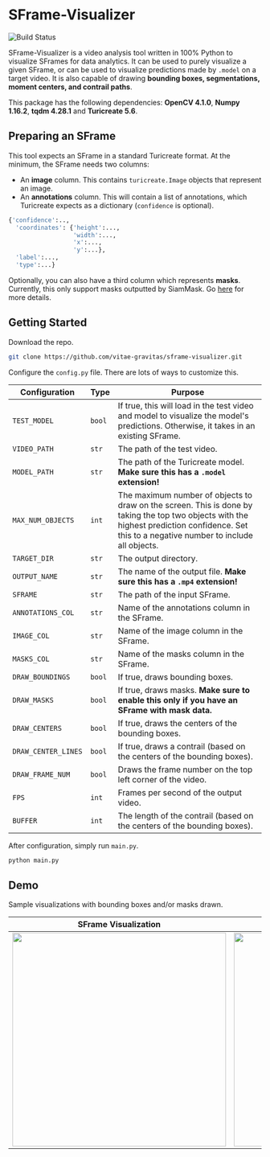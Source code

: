 # SFrame-Visualizer

![Build Status](https://travis-ci.org/joemccann/dillinger.svg?branch=master)

SFrame-Visualizer is a video analysis tool written in 100%  Python to visualize SFrames for data analytics. It can be used to purely visualize a given SFrame, or can be used to visualize predictions made by `.model` on a target video. It is also capable of drawing **bounding boxes, segmentations, moment centers, and contrail paths**.

This package has the following dependencies: **OpenCV 4.1.0**, **Numpy 1.16.2**, **tqdm 4.28.1** and **Turicreate 5.6**.


## Preparing an SFrame 

This tool expects an SFrame in a standard Turicreate format. At the minimum, the SFrame needs two columns: 

 - An **image** column. This contains `turicreate.Image` objects that represent an image. 
 - An **annotations** column. This will contain a list of annotations, which Turicreate expects as a dictionary (`confidence` is optional).
```python
{'confidence':..,
  'coordinates': {'height':...,
                  'width':...,
                  'x':...,
                  'y':...},
  'label':...,
  'type':...}
```

Optionally, you can also have a third column which represents **masks**. Currently, this only support masks outputted by SiamMask. Go [here](https://github.com/foolwood/SiamMask) for more details.

## Getting Started

Download the repo.

```bash 
git clone https://github.com/vitae-gravitas/sframe-visualizer.git
```

Configure the `config.py` file. There are lots of ways to customize this.

| Configuration  | Type    | Purpose    |       
| -------------  |------------- |-------------| 
| `TEST_MODEL`  | `bool` | If true, this will load in the test video and model to visualize the model's predictions. Otherwise, it takes in an existing SFrame.| 
| `VIDEO_PATH`  | `str` | The path of the test video. | 
| `MODEL_PATH`  | `str` | The path of the Turicreate model. **Make sure this has a `.model` extension!** | 
| `MAX_NUM_OBJECTS`   | `int` |The maximum number of objects to draw on the screen. This is done by taking the top two objects with the highest prediction confidence. Set this to a negative number to include all objects.| 
| `TARGET_DIR` | `str` | The output directory. | 
| `OUTPUT_NAME`  | `str` | The name of the output file. **Make sure this has a `.mp4` extension!**    |  
| `SFRAME` | `str` | The path of the input SFrame. |  
| `ANNOTATIONS_COL` | `str`|Name of the annotations column in the SFrame.|  
| `IMAGE_COL`| `str` |Name of the image column in the SFrame.|  
| `MASKS_COL` | `str`|Name of the masks column in the SFrame.|  
| `DRAW_BOUNDINGS`| `bool` |If true, draws bounding boxes.|  
| `DRAW_MASKS` | `bool`|If true, draws masks. **Make sure to enable this only if you have an SFrame with mask data.**|  
| `DRAW_CENTERS`| `bool` |If true, draws the centers of the bounding boxes.| 
| `DRAW_CENTER_LINES` | `bool`|If true, draws a contrail (based on the centers of the bounding boxes).| 
| `DRAW_FRAME_NUM`| `bool` |Draws the frame number on the top left corner of the video.| 
| `FPS`| `int` |Frames per second of the output video.|  
| `BUFFER` | `int`|The length of the contrail (based on the centers of the bounding boxes).|

After configuration, simply run `main.py`.
```bash
python main.py
```

## Demo
Sample visualizations with bounding boxes and/or masks drawn.

SFrame Visualization             |  Model Predictions
:-------------------------:|:-------------------------:
<img src="https://github.com/vitae-gravitas/sframe-visualizer/blob/master/README/visual.gif" width="425"/>  |  <img src="https://github.com/vitae-gravitas/sframe-visualizer/blob/master/README/pred.gif" width="425"/> 

